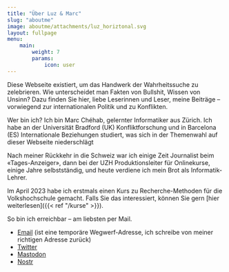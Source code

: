 ```yaml
---
title: "Über Luz & Marc"
slug: "aboutme"
image: aboutme/attachments/luz_horiztonal.svg
layout: fullpage
menu:
    main:
        weight: 7
        params: 
            icon: user
---
```


Diese Webseite existiert, um das Handwerk der Wahrheitssuche zu zelebrieren. Wie unterscheidet man Fakten von Bullshit, Wissen von Unsinn? Dazu finden Sie hier, liebe Leserinnen und Leser, meine Beiträge – vorwiegend zur internationalen Politik und zu Konflikten.

Wer bin ich? Ich bin Marc Chéhab, gelernter Informatiker aus Zürich. Ich habe an der Universität Bradford (UK) Konfliktforschung und in Barcelona (ES) Internationale Beziehungen studiert, was sich in der Themenwahl auf dieser Webseite niederschlägt

Nach meiner Rückkehr in die Schweiz war ich einige Zeit Journalist beim «Tages-Anzeiger», dann bei der UZH Produktionsleiter für Onlinekurse, einige Jahre selbstständig, und heute verdiene ich mein Brot als Informatik-Lehrer. 

Im April 2023 habe ich erstmals einen Kurs zu Recherche-Methoden für die Volkshochschule gemacht. Falls Sie das interessiert, können Sie gern [hier weiterlesen]({{< ref "/kurse" >}}).

So bin ich erreichbar – am liebsten per Mail.
* [Email](mailto:unveiled8584@proton.me) (ist eine temporäre Wegwerf-Adresse, ich schreibe von meiner richtigen Adresse zurück)
* [Twitter](https://www.twitter.com/marcchehab/)
* [Mastodon](https://infosec.exchange/@marcchehab)
* [Nostr](https://iris.to/npub1ql5rx6pqga5xa9a90edml8hv0w5utxmt5nqz3nr8hruxe9v8hhkqvgjxck)
